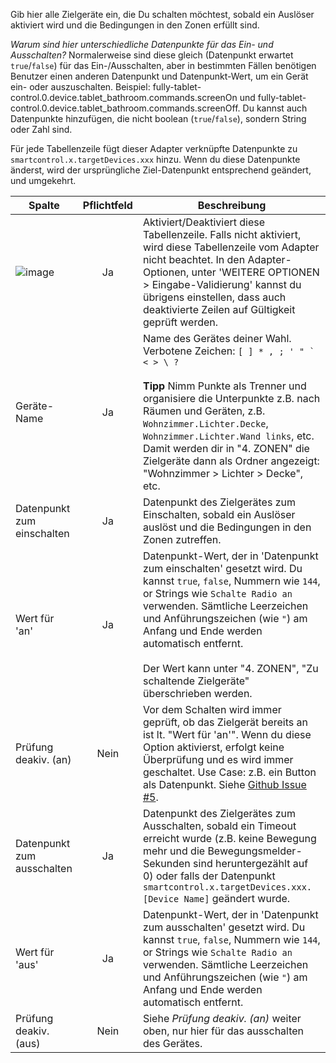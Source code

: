 Gib hier alle Zielgeräte ein, die Du schalten möchtest, sobald ein Auslöser aktiviert wird und die Bedingungen in den Zonen erfüllt sind.

*Warum sind hier unterschiedliche Datenpunkte für das Ein- und Ausschalten?*
Normalerweise sind diese gleich (Datenpunkt erwartet `true`/`false`) für das Ein-/Ausschalten, aber in bestimmten Fällen benötigen Benutzer einen anderen Datenpunkt und Datenpunkt-Wert, um ein Gerät ein- oder auszuschalten. Beispiel: fully-tablet-control.0.device.tablet_bathroom.commands.screenOn und fully-tablet-control.0.device.tablet_bathroom.commands.screenOff.
Du kannst auch Datenpunkte hinzufügen, die nicht boolean (`true`/`false`), sondern String oder Zahl sind.

Für jede Tabellenzeile fügt dieser Adapter verknüpfte Datenpunkte zu `smartcontrol.x.targetDevices.xxx` hinzu. Wenn du diese Datenpunkte änderst, wird der ursprüngliche Ziel-Datenpunkt entsprechend geändert, und umgekehrt.

| Spalte   |  Pflichtfeld |  Beschreibung |
|----------|:------------:|-------|
| ![image](https://github.com/Mic-M/ioBroker.smartcontrol/blob/master/admin/doc-md/img/check_box-24px.svg?raw=true) |  Ja          | Aktiviert/Deaktiviert diese Tabellenzeile. Falls nicht aktiviert, wird diese Tabellenzeile vom Adapter nicht beachtet. In den Adapter-Optionen, unter 'WEITERE OPTIONEN > Eingabe-Validierung' kannst du übrigens einstellen, dass auch deaktivierte Zeilen auf Gültigkeit geprüft werden. |
| Geräte-Name |    Ja   | Name des Gerätes deiner Wahl. Verbotene Zeichen: ``[ ] * , ; ' " ` < > \ ?``<br><br>**Tipp** Nimm Punkte als Trenner und organisiere die Unterpunkte z.B. nach Räumen und Geräten, z.B. `Wohnzimmer.Lichter.Decke`, `Wohnzimmer.Lichter.Wand links`, etc. Damit werden dir in "4. ZONEN" die Zielgeräte dann als Ordner angezeigt: "Wohnzimmer > Lichter > Decke", etc. |
| Datenpunkt zum einschalten | Ja | 	Datenpunkt des Zielgerätes zum Einschalten, sobald ein Auslöser auslöst und die Bedingungen in den Zonen zutreffen. |
| Wert für 'an' | Ja | Datenpunkt-Wert, der in 'Datenpunkt zum einschalten' gesetzt wird. Du kannst `true`, `false`, Nummern wie `144`, or Strings wie `Schalte Radio an` verwenden. Sämtliche Leerzeichen und Anführungszeichen (wie `"`) am Anfang und Ende werden automatisch entfernt. <br><br>Der Wert kann unter "4. ZONEN", "Zu schaltende Zielgeräte" überschrieben werden.|
| Prüfung deakiv. (an) | Nein | Vor dem Schalten wird immer geprüft, ob das Zielgerät bereits an ist lt. "Wert für 'an'". Wenn du diese Option aktivierst, erfolgt keine Überprüfung und es wird immer geschaltet. Use Case: z.B. ein Button als Datenpunkt. Siehe [Github Issue #5](https://github.com/Mic-M/ioBroker.smartcontrol/issues/5).|
| Datenpunkt zum ausschalten | Ja | Datenpunkt des Zielgerätes zum Ausschalten, sobald ein Timeout erreicht wurde (z.B. keine Bewegung mehr und die Bewegungsmelder-Sekunden sind heruntergezählt auf 0) oder falls der Datenpunkt `smartcontrol.x.targetDevices.xxx.[Device Name]` geändert wurde.|
| Wert für 'aus' | Ja | Datenpunkt-Wert, der in 'Datenpunkt zum ausschalten' gesetzt wird. Du kannst `true`, `false`, Nummern wie `144`, or Strings wie `Schalte Radio an` verwenden. Sämtliche Leerzeichen und Anführungszeichen (wie `"`) am Anfang und Ende werden automatisch entfernt.|
| Prüfung deakiv. (aus) | Nein | Siehe *Prüfung deakiv. (an)* weiter oben, nur hier für das ausschalten des Gerätes.|
